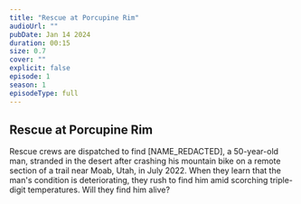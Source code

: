```yaml
---
title: "Rescue at Porcupine Rim"
audioUrl: ""
pubDate: Jan 14 2024
duration: 00:15
size: 0.7
cover: ""
explicit: false
episode: 1
season: 1
episodeType: full
---
```


## Rescue at Porcupine Rim

Rescue crews are dispatched to find [NAME_REDACTED], a 50-year-old man, stranded in the desert after crashing his mountain bike on a remote section of a trail near Moab, Utah, in July 2022. When they learn that the man's condition is deteriorating, they rush to find him amid scorching triple-digit temperatures. Will they find him alive?
